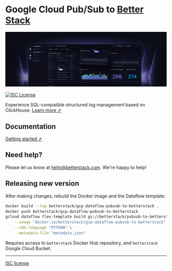 # Google Cloud Pub/Sub to [Better Stack](https://betterstack.com/logs)

[![Better Stack dashboard](https://raw.githubusercontent.com/BetterStackHQ/logs-client-serilog/main/dashboard.png)](https://betterstack.com/telemetry)

[![ISC License](https://img.shields.io/badge/license-ISC-ff69b4.svg)](LICENSE.md)

Experience SQL-compatible structured log management based on ClickHouse. [Learn more ⇗](https://betterstack.com/telemetry)

## Documentation

[Getting started ⇗](https://betterstack.com/docs/logs/google-cloud-pubsub/)

## Need help?
Please let us know at [hello@betterstack.com](mailto:hello@betterstack.com). We're happy to help!

## Releasing new version

After making changes, rebuild the Docker image and the Dataflow template:

```bash
docker build --tag betterstack/gcp-dataflow-pubsub-to-betterstack .
docker push betterstack/gcp-dataflow-pubsub-to-betterstack
gcloud dataflow flex-template build gs://betterstack/pubsub-to-betterstack.json \
    --image "docker.io/betterstack/gcp-dataflow-pubsub-to-betterstack" \
    --sdk-language "PYTHON" \
    --metadata-file "metadata.json"
```

Requires access to `betterstack` Docker Hub repository, and `betterstack` Google Cloud Bucket.

---

[ISC license](LICENSE.md)
